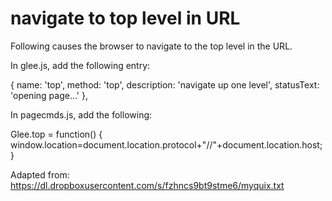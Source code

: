 # navigate to top level in URL

Following causes the browser to navigate to the top level in the URL.  

In glee.js, add the following entry:

  {
    name: 'top',
    method: 'top',
    description: 'navigate up one level',
    statusText: 'opening page...'
  },

In pagecmds.js, add the following:

  Glee.top = function() {
    window.location=document.location.protocol+"//"+document.location.host;
  }

Adapted from: https://dl.dropboxusercontent.com/s/fzhncs9bt9stme6/myquix.txt
